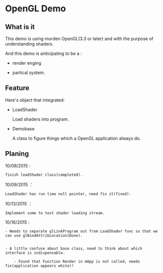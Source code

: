 OpenGL Demo
=======================

What is it
-----------------------

This demo is using morden OpenGL(3.3 or later) and with the purpose of understanding shaders.

And this demo is anticipating to be a :
	
- render enging
	
- partical system.

Feature
-----------------------

Here's object that integrated:

- LoadShader
	
	Load shaders into program.

- Demobase

	A class to figure things which a OpenGL application always do.

Planing
------------------------

10/08/2015 :

	finish loadShader class(completed).

10/09/2015 ： 
	
	LoadShader has run time null pointer, need fix it(fixed).
10/13/2015 ：

	Implement some to test shader loading stream.
10/16/2015 :

	- Needs to separate glLinkPragram out from LoadShader func so that we can use glBindAttribLocation(Done).


	- A little confuse about base class, need to think about which interface is indispensable.

		- Found that Function Render in mApp is not called, needs fix(application appears white)!


